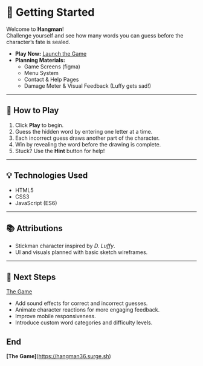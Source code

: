 # 🚀 Getting Started

Welcome to **Hangman**!  
Challenge yourself and see how many words you can guess before the character’s fate is sealed.

- **Play Now:** [Launch the Game](your-link-here)
- **Planning Materials:**
    - Game Screens (figma)
    - Menu System
    - Contact & Help Pages
    - Damage Meter & Visual Feedback (Luffy gets sad!)

---

## 📖 How to Play

1. Click **Play** to begin.
2. Guess the hidden word by entering one letter at a time.
3. Each incorrect guess draws another part of the character.
4. Win by revealing the word before the drawing is complete.
5. Stuck? Use the **Hint** button for help!

---

## 💡 Technologies Used

- HTML5
- CSS3
- JavaScript (ES6)

---

## 📚 Attributions

- Stickman character inspired by *D. Luffy*.
- UI and visuals planned with basic sketch wireframes.

---

## 🚧 Next Steps

[The Game](https://hangman36.surge.sh)

- Add sound effects for correct and incorrect guesses.
- Animate character reactions for more engaging feedback.
- Improve mobile responsiveness.
- Introduce custom word categories and difficulty levels.




## End
**[The Game]**(https://hangman36.surge.sh)

